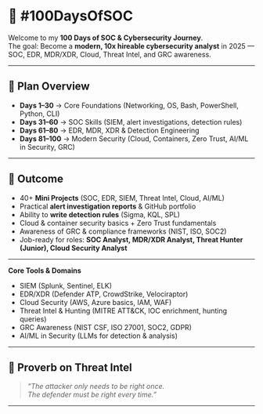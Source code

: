 # 🚀 #100DaysOfSOC 

Welcome to my **100 Days of SOC & Cybersecurity Journey**.  
The goal: Become a **modern, 10x hireable cybersecurity analyst** in 2025 — SOC, EDR, MDR/XDR, Cloud, Threat Intel, and GRC awareness.

---

## 📅 Plan Overview
- **Days 1–30** → Core Foundations (Networking, OS, Bash, PowerShell, Python, CLI)  
- **Days 31–60** → SOC Skills (SIEM, alert investigations, detection rules)  
- **Days 61–80** → EDR, MDR, XDR & Detection Engineering  
- **Days 81–100** → Modern Security (Cloud, Containers, Zero Trust, AI/ML in Security, GRC)  

---

## 🎯 Outcome
- 40+ **Mini Projects** (SOC, EDR, SIEM, Threat Intel, Cloud, AI/ML)  
- Practical **alert investigation reports** & GitHub portfolio  
- Ability to **write detection rules** (Sigma, KQL, SPL)  
- Cloud & container security basics + Zero Trust fundamentals  
- Awareness of GRC & compliance frameworks (NIST, ISO, SOC2)  
- Job-ready for roles: **SOC Analyst, MDR/XDR Analyst, Threat Hunter (Junior), Cloud Security Analyst**  

---  

**Core Tools & Domains**  
- SIEM (Splunk, Sentinel, ELK)  
- EDR/XDR (Defender ATP, CrowdStrike, Velociraptor)  
- Cloud Security (AWS, Azure basics, IAM, WAF)  
- Threat Intel & Hunting (MITRE ATT&CK, IOC enrichment, hunting queries)  
- GRC Awareness (NIST CSF, ISO 27001, SOC2, GDPR)  
- AI/ML in Security (LLMs for detection & analysis)  

---

## 🧠 Proverb on Threat Intel
> *“The attacker only needs to be right once.  
The defender must be right every time.”*  

---

